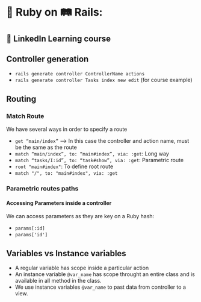 # 💎 Ruby on 🛤️ Rails:
## 🚀 LinkedIn Learning course

## Controller generation

- `rails generate controller ControllerName actions`
- `rails generate controller Tasks index new edit` (for course example)

## Routing
### Match Route

We have several ways in order to specify a route

- `get “main/index”` —> In this case the controller and action name, must be the same as the route
- `match “main/index”, to: “main#index”, via: :get`: Long way
- `match “tasks/I:id”, to: “task#show”, via: :get`: Parametric route
- `root "main#index"`: To define root route
- `match "/", to: "main#index", via: :get`

### Parametric routes paths
#### Accessing Parameters inside a controller
We can access parameters as they are key on a Ruby hash:
- `params[:id]`
- `params['id']`

## Variables vs Instance variables
- A regular variable has scope inside a particular action
- An instance variable `@var_name` has scope throught an entire class and is available in all method in the class.
- We use instance variables `@var_name` to past data from controller to a view.




